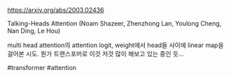 https://arxiv.org/abs/2003.02436

Talking-Heads Attention (Noam Shazeer, Zhenzhong Lan, Youlong Cheng, Nan Ding, Le Hou)

multi head attention의 attention logit, weight에서 head들 사이에 linear map을 걸어본 시도. 뭔가 트랜스포머로 이것 저것 많이 해보고 있는 중인 듯...

#transformer #attention